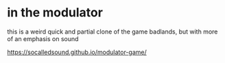 # in the modulator

this is a weird quick and partial clone of the game badlands, but with more of an emphasis on sound

https://socalledsound.github.io/modulator-game/